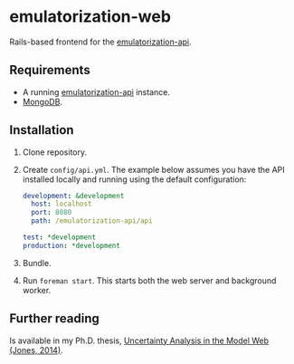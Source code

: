 # emulatorization-web

Rails-based frontend for the [emulatorization-api](https://github.com/itszootime/emulatorization-api).

## Requirements

- A running [emulatorization-api](https://github.com/itszootime/emulatorization-api) instance.
- [MongoDB](http://www.mongodb.org/).

## Installation

1. Clone repository.
2. Create `config/api.yml`. The example below assumes you have the API installed locally and running using the default configuration:

    ```yaml
    development: &development
      host: localhost
      port: 8080
      path: /emulatorization-api/api

    test: *development
    production: *development
    ```

3. Bundle.
4. Run `foreman start`. This starts both the web server and background worker.

## Further reading

Is available in my Ph.D. thesis, [Uncertainty Analysis in the Model Web (Jones, 2014)](https://research.aston.ac.uk/portal/en/theses/uncertainty-analysis-in-the-model-web(0f4f5b5d-aab9-4097-aff1-7efc31603613).html).
